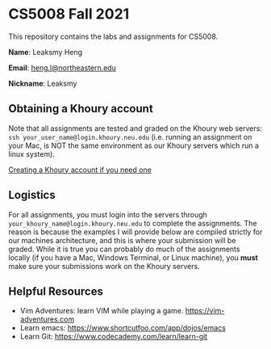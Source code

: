 # CS5008 Fall 2021

This repository contains the labs and assignments for CS5008.

**Name**: Leaksmy Heng

**Email**: heng.l@northeastern.edu

**Nickname**: Leaksmy

## Obtaining a Khoury account

Note that all assignments are tested and graded on the Khoury web servers: `ssh your_user_name@login.khoury.neu.edu` (i.e. running an assignment on your Mac, is NOT the same environment as our Khoury servers which run a linux system).

[Creating a Khoury account if you need one](https://www.khoury.northeastern.edu/systems/getting-started/) 

## Logistics
For all assignments, you must login into the servers through `your_khoury_name@login.khoury.neu.edu` to complete the assignments. The reason is because the examples I will provide below are compiled strictly for our machines architecture, and this is where your submission will be graded. While it is true you can probably do much of the assignments locally (if you have a Mac, Windows Terminal, or Linux machine), you **must** make sure your submissions work on the Khoury servers.


## Helpful Resources
* Vim Adventures: learn VIM while playing a game. https://vim-adventures.com 
* Learn emacs: https://www.shortcutfoo.com/app/dojos/emacs
* Learn Git: https://www.codecademy.com/learn/learn-git
